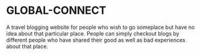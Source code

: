 # GLOBAL-CONNECT
A travel blogging website for people who wish to go someplace but have no idea about that particular place. People can simply checkout blogs by different people who have shared their good as well as bad experiences about that place.
